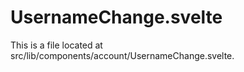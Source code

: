 # UsernameChange.svelte

This is a file located at src/lib/components/account/UsernameChange.svelte.